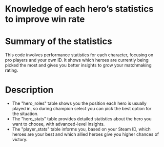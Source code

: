 # Knowledge of each hero’s statistics to improve win rate

# Summary of the statistics
This code involves performance statistics for each character, focusing on pro players and your own ID. It shows which heroes are currently being picked the most and gives you better insights to grow your matchmaking rating.

# Description
- The "hero_roles" table shows you the position each hero is usually played in, so during champion select you can pick the best option for the situation.  
- The "hero_stats" table provides detailed statistics about the hero you want to choose, with advanced-level insights.  
- The "player_stats" table informs you, based on your Steam ID, which heroes are your best and which allied heroes give you higher chances of victory.  
